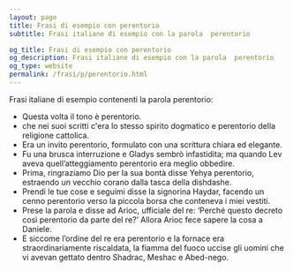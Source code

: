 ```yaml
---
layout: page
title: Frasi di esempio con perentorio 
subtitle: Frasi italiane di esempio con la parola  perentorio

og_title: Frasi di esempio con perentorio 
og_description: Frasi italiane di esempio con la parola  perentorio
og_type: website
permalink: /frasi/p/perentorio.html
---
```


Frasi italiane di esempio contenenti la parola perentorio:


- Questa volta il tono è perentorio.
- che nei suoi scritti c'era lo stesso spirito dogmatico e perentorio della religione cattolica.
- Era un invito perentorio, formulato con una scrittura chiara ed elegante.
- Fu una brusca interruzione e Gladys sembrò infastidita; ma quando Lev aveva quell’atteggiamento perentorio era meglio obbedire.
- Prima, ringraziamo Dio per la sua bontà disse Yehya perentorio, estraendo un vecchio corano dalla tasca della dishdashe.
- Prendi le tue cose e seguimi disse la signorina Haydar, facendo un cenno perentorio verso la piccola borsa che conteneva i miei vestiti.
- Prese la parola e disse ad Arioc, ufficiale del re: ‘Perché questo decreto così perentorio da parte del re?’ Allora Arioc fece sapere la cosa a Daniele.
- E siccome l’ordine del re era perentorio e la fornace era straordinariamente riscaldata, la fiamma del fuoco uccise gli uomini che vi avevan gettato dentro Shadrac, Meshac e Abed-nego.
